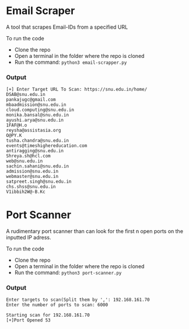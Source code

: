 # Email Scraper
A tool that scrapes Email-IDs from a specified URL

To run the code
- Clone the repo
- Open a terminal in the folder where the repo is cloned
- Run the command: `python3 email-scrapper.py`
### Output
```
[+] Enter Target URL To Scan: https://snu.edu.in/home/
DSAB@snu.edu.in
pankajugc@gmail.com
mbaadmission@snu.edu.in
cloud.computing@snu.edu.in
monika.bansal@snu.edu.in
ayushi.arya@snu.edu.in
1FAF@H.o
reysha@assistasia.org
O@PY.K
tusha.chandra@snu.edu.in
events@timeshighereducation.com
antiragging@snu.edu.in
Shreya.sh@hcl.com
web@snu.edu.in
sachin.sahani@snu.edu.in
admission@snu.edu.in
webmaster@snu.edu.in
satpreet.singh@snu.edu.in
chs.shss@snu.edu.in
V1ibbih2W@-B.Kc
```
# Port Scanner
A rudimentary port scanner than can look for the first n open ports on the inputted IP adress.

To run the code
- Clone the repo
- Open a terminal in the folder where the repo is cloned
- Run the command: `python3 port-scanner.py`

### Output
```
Enter targets to scan(Split them by ',': 192.168.161.70
Enter the number of ports to scan: 6000

Starting scan for 192.168.161.70
[+]Port Opened 53
```

